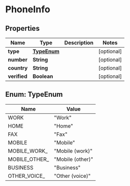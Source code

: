 

# PhoneInfo


## Properties

| Name | Type | Description | Notes |
|------------ | ------------- | ------------- | -------------|
|**type** | [**TypeEnum**](#TypeEnum) |  |  [optional] |
|**number** | **String** |  |  [optional] |
|**country** | **String** |  |  [optional] |
|**verified** | **Boolean** |  |  [optional] |



## Enum: TypeEnum

| Name | Value |
|---- | -----|
| WORK | &quot;Work&quot; |
| HOME | &quot;Home&quot; |
| FAX | &quot;Fax&quot; |
| MOBILE | &quot;Mobile&quot; |
| MOBILE_WORK_ | &quot;Mobile (work)&quot; |
| MOBILE_OTHER_ | &quot;Mobile (other)&quot; |
| BUSINESS | &quot;Business&quot; |
| OTHER_VOICE_ | &quot;Other (voice)&quot; |



